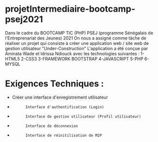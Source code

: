 # projetIntermediaire-bootcamp-psej2021

Dans le cadre du BOOTCAMP TIC (PHP) PSEJ (programme Sénégalais de l'Entreprenariat des Jeunes) 2021
On nous a assigné comme tâche de réaliser un projet qui consiste à créer une application web / site web
de gestion utilisateur "Under-Construction"
L'application a été conçue par Aminata Wade et Idrissa Ndiouck avec les technologies suivantes :
  1-HTML5
  2-CSS3
  3-FRAMEWORK BOOTSTRAP
  4-JAVASCRIPT
  5-PHP
  6-MYSQL
  
# Exigences Techniques :
 - Créer une interface d'enregistrement utilisateur
 -           Interface d'authentification (Login)
 -           Interface de gestion utilisateur (Profil utilisateur)
 -           Interface de déconnexion
 -           Interface de réinitilisation de M2P
 
 
